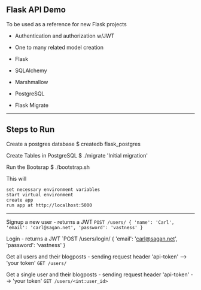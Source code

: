 ## Flask API Demo

To be used as a reference for new Flask projects

- Authentication and authorization w/JWT
- One to many related model creation

- Flask
- SQLAlchemy
- Marshmallow
- PostgreSQL
- Flask Migrate

---

## Steps to Run

Create a postgres database
$ createdb flask_postgres

Create Tables in PostgreSQL
$ ./migrate 'Initial migration'

Run the Bootsrap
$ ./bootstrap.sh

This will

    set necessary environment variables
    start virtual environment
    create app
    run app at http://localhost:5000

---

Signup a new user - returns a JWT
`POST /users/ { 'name': 'Carl', 'email': 'carl@sagan.net', 'password': 'vastness' }`

Login - returns a JWT
`POST /users/login/ { 'email': 'carl@sagan.net', 'password': 'vastness' }

Get all users and their blogposts - sending request header 'api-token' --> 'your token'
`GET /users/`

Get a single user and their blogposts - sending request header 'api-token' --> 'your token'
`GET /users/<int:user_id>`
